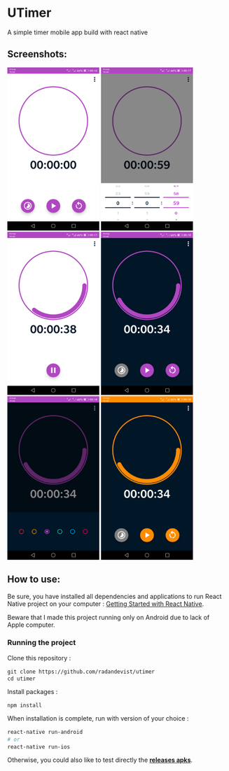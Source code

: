 # UTimer

A simple timer mobile app build with react native

## Screenshots:

<img
		width="210"
		alt="Capture 1"
		src="./screenshots/Screenshot_20210131-081407.png">
<img
		width="210"
		alt="Capture 2"
		src="./screenshots/Screenshot_20210131-081722.png">
<img
		width="210"
		alt="Capture 3"
		src="./screenshots/Screenshot_20210131-081752.png">
<img
		width="210"
		alt="Capture 4"
		src="./screenshots/Screenshot_20210131-081808.png">
<img
		width="210"
		alt="Capture 4"
		src="./screenshots/Screenshot_20210131-081816.png">
<img
		width="210"
		alt="Capture 4"
		src="./screenshots/Screenshot_20210131-081828.png">

## How to use:

Be sure, you have installed all dependencies and applications to run React Native project on your computer : [Getting Started with React Native](https://facebook.github.io/react-native/docs/getting-started).

Beware that I made this project running only on Android due to lack of Apple computer.

### Running the project

Clone this repository :

```
git clone https://github.com/radandevist/utimer
cd utimer
```

Install packages :

```
npm install
```

When installation is complete, run with version of your choice :

```bash
react-native run-android
# or
react-native run-ios
```

Otherwise, you could also like to test directly the [**releases apks**](https://github.com/radandevist/utimer/releases/tag/alpha).
